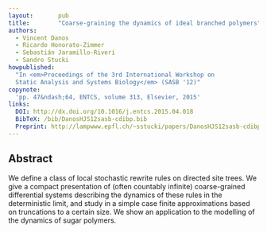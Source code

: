 ```yaml
---
layout:       pub
title:        "Coarse-graining the dynamics of ideal branched polymers"
authors:
  - Vincent Danos
  - Ricardo Honorato-Zimmer
  - Sebastián Jaramillo-Riveri
  - Sandro Stucki
howpublished:
  "In <em>Proceedings of the 3rd International Workshop on
  Static Analysis and Systems Biology</em> (SASB '12)"
copynote:
  'pp. 47&ndash;64, ENTCS, volume 313, Elsevier, 2015'
links:
  DOI: http://dx.doi.org/10.1016/j.entcs.2015.04.018
  BibTeX: /bib/DanosHJS12sasb-cdibp.bib
  Preprint: http://lampwww.epfl.ch/~sstucki/papers/DanosHJS12sasb-cdibp.pdf
---
```


## Abstract

We define a class of local stochastic rewrite rules on directed site
trees. We give a compact presentation of (often countably infinite)
coarse-grained differential systems describing the dynamics of these
rules in the deterministic limit, and study in a simple case finite
approximations based on truncations to a certain size. We show an
application to the modelling of the dynamics of sugar polymers.
